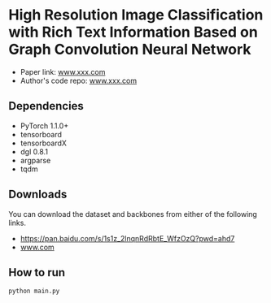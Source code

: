 High Resolution Image Classification with Rich Text Information Based on Graph Convolution Neural Network
============

- Paper link: www.xxx.com
- Author's code repo: www.xxx.com

Dependencies
------------
- PyTorch 1.1.0+
- tensorboard
- tensorboardX
- dgl 0.8.1
- argparse
- tqdm

Downloads
----------

You can download the dataset and backbones from either of the following links.

- https://pan.baidu.com/s/1s1z_2lnqnRdRbtE_WfzOzQ?pwd=ahd7
- www.com

How to run
----------

```bash
python main.py
```



